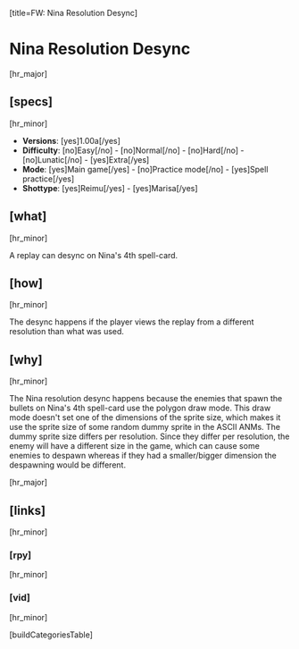 [title=FW: Nina Resolution Desync]
# Nina Resolution Desync
[hr_major]

## [specs]  
[hr_minor]

* **Versions**: [yes]1.00a[/yes]
* **Difficulty**: [no]Easy[/no] - [no]Normal[/no] - [no]Hard[/no] - [no]Lunatic[/no] - [yes]Extra[/yes]
* **Mode**: [yes]Main game[/yes] - [no]Practice mode[/no] - [yes]Spell practice[/yes]  
* **Shottype**: [yes]Reimu[/yes] - [yes]Marisa[/yes]

## [what]
[hr_minor]

A replay can desync on Nina's 4th spell-card. 

## [how]
[hr_minor]

The desync happens if the player views the replay from a different resolution than what was used.

## [why]
[hr_minor]

The Nina resolution desync happens because the enemies that spawn the bullets on Nina's 4th spell-card use the polygon draw mode. This draw mode doesn't set one of the dimensions of the sprite size, which makes it use the sprite size of some random dummy sprite in the ASCII ANMs. The dummy sprite size differs per resolution. Since they differ per resolution, the enemy will have a different size in the game, which can cause some enemies to despawn whereas if they had a smaller/bigger dimension the despawning would be different.

[hr_major]
## [links]
[hr_minor]
### [rpy]
[hr_minor]

### [vid]
[hr_minor]


[buildCategoriesTable]